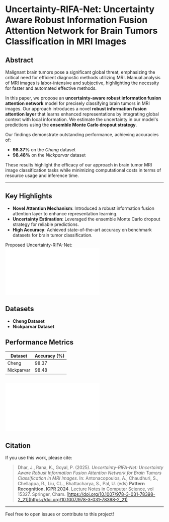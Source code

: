 # Uncertainty-RIFA-Net: Uncertainty Aware Robust Information Fusion Attention Network for Brain Tumors Classification in MRI Images

## Abstract
Malignant brain tumors pose a significant global threat, emphasizing the critical need for efficient diagnostic methods utilizing MRI. Manual analysis of MRI images is labor-intensive and subjective, highlighting the necessity for faster and automated effective methods.  

In this paper, we propose an **uncertainty-aware robust information fusion attention network** model for precisely classifying brain tumors in MRI images. Our approach introduces a novel **robust information fusion attention layer** that learns enhanced representations by integrating global context with local information. We estimate the uncertainty in our model's predictions using the **ensemble Monte Carlo dropout strategy**.  

Our findings demonstrate outstanding performance, achieving accuracies of:
- **98.37%** on the *Cheng* dataset  
- **98.48%** on the *Nickparvar* dataset  

These results highlight the efficacy of our approach in brain tumor MRI image classification tasks while minimizing computational costs in terms of resource usage and inference time.

---

## Key Highlights
- **Novel Attention Mechanism**: Introduced a robust information fusion attention layer to enhance representation learning.
- **Uncertainty Estimation**: Leveraged the ensemble Monte Carlo dropout strategy for reliable predictions.
- **High Accuracy**: Achieved state-of-the-art accuracy on benchmark datasets for brain tumor classification.

Proposed Uncertainty-RIFA-Net:
![Proposed Method](Figure1.pdf "Uncertainty-RIFA-Net")


## Datasets
- **Cheng Dataset**  
- **Nickparvar Dataset**

## Performance Metrics
| Dataset       | Accuracy (%) |
|---------------|--------------|
| Cheng         | 98.37        |
| Nickparvar    | 98.48        |


![Figure 2: Results](fig_explainable.pdf "Score-CAM")
---

## Citation
If you use this work, please cite:  
>Dhar, J., Rana, K., Goyal, P. (2025). *Uncertainty-RIFA-Net: Uncertainty Aware Robust Information Fusion Attention Network for Brain Tumors Classification in MRI Images*. In: Antonacopoulos, A., Chaudhuri, S., Chellappa, R., Liu, CL., Bhattacharya, S., Pal, U. (eds) **Pattern Recognition. ICPR 2024**. Lecture Notes in Computer Science, vol 15327. Springer, Cham. [https://doi.org/10.1007/978-3-031-78398-2_21](https://doi.org/10.1007/978-3-031-78398-2_21)

---

Feel free to open issues or contribute to this project!  
